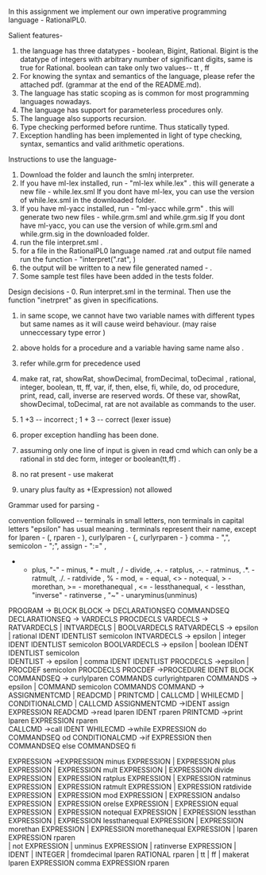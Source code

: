In this assignment we implement our own imperative programming language - RationalPL0. 

Salient features- 
1. the language has three datatypes - boolean, Bigint, Rational. Bigint is the datatype of integers
with arbitrary number of significant digits, same is true for Rational. boolean can take only two values-- tt , ff
2. For knowing the syntax and semantics of the language, please refer the attached pdf. (grammar at the end of the README.md). 
3. The language has static scoping as is common for most programming languages nowadays.
4. The language has support for parameterless procedures only. 
5. The language also supports recursion. 
6. Type checking performed before runtime. Thus statically typed. 
7. Exception handling has been implemented in light of type checking, syntax, semantics and 
valid arithmetic operations.  

Instructions to use the language-
1. Download the folder and launch the smlnj interpreter. 
2. If you have ml-lex installed, run - "ml-lex while.lex" . this will generate a new file -
while.lex.sml If you dont have ml-lex, you can use the version of while.lex.sml in the downloaded
folder.
3. If you have ml-yacc installed, run - "ml-yacc while.grm" . this will generate two new files -
while.grm.sml and while.grm.sig If you dont have ml-yacc, you can use the version of while.grm.sml 
and while.grm.sig in the downloaded folder.
4. run the file interpret.sml .
5. for a file in the RationalPL0 language named <name>.rat and output file named 
<output> run the function - "interpret("<name>.rat", <output>) 
6. the output will be written to a new file generated named - <output>. 
7. Some sample test files have been added in the tests folder. 


Design decisions - 
0. Run interpret.sml in the terminal. Then use the function "inetrpret" as given in specifications.  

1. in same scope,  we cannot have two variable names with different types but same names as
     it will cause weird behaviour. (may raise unneccessary type error )

2. above holds for a procedure and a variable having same name also . 

3. refer while.grm for precedence used

4. make rat, rat, showRat, showDecimal, fromDecimal, toDecimal , 
rational, integer, boolean, tt, ff, var, if, then, else, fi, while, do, od procedure, print, read, call, inverse are reserved words. Of these var, showRat, showDecimal, toDecimal, rat are 
not available as commands to the user. 

5. 1 +3 -- incorrect ; 1 + 3 -- correct (lexer issue) 

6. proper exception handling has been done. 

7. assuming only one line of input is given in read cmd which can only be a rational in std dec form, integer or boolean(tt,ff) . 

8. no rat present - use makerat 

9. unary plus faulty as +(Expression) not allowed 
 
Grammar used for parsing - 

convention followed -- terminals in small letters, non terminals in capital letters
"epsilon" has usual meaning .
terminals represent their name, except for lparen  - (, rparen  - ), curlylparen - {, curlyrparen - } 
comma - ",", semicolon - ";", assign - ":=" , 
+ - plus, "-" - minus, * - mult , / - divide, .+. - ratplus, .-. - ratminus, .*. - ratmult, ./. - ratdivide , % - mod, = - equal, <> - notequal, > - morethan, >= - morethanequal , <= - lessthanequal, < - lessthan, "inverse" - ratinverse , "~" - unaryminus(unminus) 

PROGRAM -> BLOCK 
BLOCK -> DECLARATIONSEQ COMMANDSEQ 
DECLARATIONSEQ -> VARDECLS PROCDECLS 
VARDECLS ->  RATVARDECLS | INTVARDECLS | BOOLVARDECLS 
RATVARDECLS -> epsilon | rational IDENT IDENTLIST semicolon
INTVARDECLS -> epsilon | integer IDENT IDENTLIST semicolon
BOOLVARDECLS -> epsilon | boolean IDENT IDENTLIST semicolon  
IDENTLIST -> epsilon | comma IDENT IDENTLIST 
PROCDECLS ->epsilon | PROCDEF semicolon PROCDECLS 
PROCDEF ->PROCEDURE IDENT BLOCK
COMMANDSEQ -> curlylparen COMMANDS  curlyrightparen 
COMMANDS -> epsilon | COMMAND semicolon COMMANDS 
COMMAND -> ASSIGNMENTCMD | READCMD | PRINTCMD | CALLCMD | WHILECMD | CONDITIONALCMD | CALLCMD 
ASSIGNMENTCMD ->IDENT assign EXPRESSION 
READCMD ->read lparen IDENT rparen 
PRINTCMD ->print lparen EXPRESSION rparen  
CALLCMD ->call IDENT 
WHILECMD ->while EXPRESSION do COMMANDSEQ od 
CONDITIONALCMD ->if EXPRESSION then COMMANDSEQ else COMMANDSEQ fi 


EXPRESSION ->EXPRESSION minus EXPRESSION 
            | EXPRESSION plus EXPRESSION 
            | EXPRESSION mult EXPRESSION
            | EXPRESSION divide EXPRESSION 
            | EXPRESSION ratplus EXPRESSION 
            | EXPRESSION ratminus EXPRESSION 
            | EXPRESSION ratmult EXPRESSION 
            | EXPRESSION ratdivide EXPRESSION 
            | EXPRESSION mod EXPRESSION 
            | EXPRESSION andalso EXPRESSION 
            | EXPRESSION orelse EXPRESSION 
            | EXPRESSION equal EXPRESSION
            | EXPRESSION notequal EXPRESSION 
            | EXPRESSION lessthan EXPRESSION 
            | EXPRESSION lessthanequal EXPRESSION 
            | EXPRESSION morethan EXPRESSION 
            | EXPRESSION morethanequal EXPRESSION 
            | lparen EXPRESSION rparen  
            | not EXPRESSION  | unminus EXPRESSION 
            | ratinverse EXPRESSION 
             | IDENT  | INTEGER 
            | fromdecimal lparen RATIONAL rparen 
            | tt | ff 
            | makerat lparen EXPRESSION comma EXPRESSION rparen



